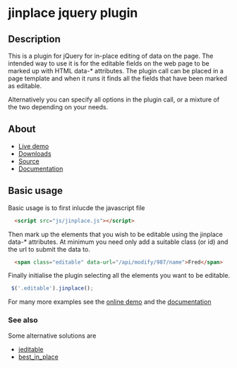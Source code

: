 # jinplace jquery plugin 

## Description

This is a plugin for jQuery for in-place editing of data on the page.
The intended way to use it is for the editable fields on the web
page to be marked up with HTML data-* attributes.
The plugin call can be placed in a page template and when it runs
it finds all the fields that have been marked as editable.

Alternatively you can specify all options in the plugin call, or a
mixture of the two depending on your needs.

## About 

* [Live demo](https://bitbucket.org/itinken/jinplace/wiki/demo.html)
* [Downloads](https://bitbucket.org/itinken/jinplace/downloads)
* [Source](https://bitbucket.org/itinken/jinplace/src)
* [Documentation](https://bitbucket.org/itinken/jinplace/wiki/Documentation)

## Basic usage 

Basic usage is to first inlucde the javascript file

```html
  <script src="js/jinplace.js"></script>
```

Then mark up the elements that you wish to be editable using
the jinplace data-* attributes.
At minimum you need only add a suitable class (or id) and the url to submit the data to.

```html
  <span class="editable" data-url="/api/modify/987/name">Fred</span>
```

Finally initialise the plugin selecting all the elements you want
to be editable.

```javascript
 $('.editable').jinplace();
```

For many more examples see the [online demo](https://bitbucket.org/itinken/jinplace/wiki/demo.html)
and the [documentation](https://bitbucket.org/itinken/jinplace/wiki/Documentation)

### See also

Some alternative solutions are

* [jeditable](http://www.appelsiini.net/projects/jeditable)
* [best\_in\_place](https://github.com/bernat/best_in_place)
